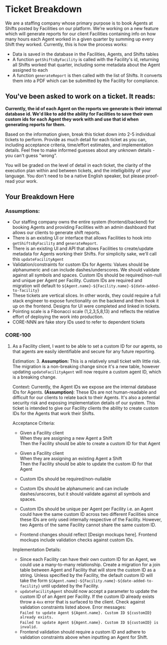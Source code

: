 # Ticket Breakdown

We are a staffing company whose primary purpose is to book Agents at Shifts posted by Facilities on our platform. We're working on a new feature which will generate reports for our client Facilities containing info on how many hours each Agent worked in a given quarter by summing up every Shift they worked. Currently, this is how the process works:

- Data is saved in the database in the Facilities, Agents, and Shifts tables
- A function `getShiftsByFacility` is called with the Facility's id, returning all Shifts worked that quarter, including some metadata about the Agent assigned to each
- A function `generateReport` is then called with the list of Shifts. It converts them into a PDF which can be submitted by the Facility for compliance.

## You've been asked to work on a ticket. It reads:

**Currently, the id of each Agent on the reports we generate is their internal database id. We'd like to add the ability for Facilities to save their own custom ids for each Agent they work with and use that id when generating reports for them.**

Based on the information given, break this ticket down into 2-5 individual tickets to perform. Provide as much detail for each ticket as you can, including acceptance criteria, time/effort estimates, and implementation details. Feel free to make informed guesses about any unknown details - you can't guess "wrong".

You will be graded on the level of detail in each ticket, the clarity of the execution plan within and between tickets, and the intelligibility of your language. You don't need to be a native English speaker, but please proof-read your work.

## Your Breakdown Here

### Assumptions:

- Our staffing company owns the entire system (frontend/backend) for booking Agents and providing Facilities with an admin dashboard that allows our clients to generate shift reports.
- There is an existing UI or interface that allows Facilities to hook into `getShiftsByFacility` and `generateReport`.
- There is an existing UI and API that allows Facilities to create/update metadata for Agents working their Shifts. For simplicity sake, we'll call this `updateFacilityAgent`
- Validation/constraints for custom IDs for Agents: Values should be alphanumeric and can include dashes/underscores. We should validate against all symbols and spaces. Custom IDs should be required/non-null and unique per Agent per Facility. Custom IDs are required and migration will default to `${Agent.name}-${Facility.name}-${date-added-to-facility}`
- These tickets are vertical slices. In other words, they could require a full stack engineer to expose functionality on the backend and then hook it up on the frontend. Designs for UI were completed and linked in tickets.
- Pointing scale is a Fibonacci scale (1,2,3,5,8,13) and reflects the relative effort of deploying the work into production.
- CORE-NNN are fake story IDs used to refer to dependent tickets

### CORE-100

1. As a Facility client, I want to be able to set a custom ID for our agents, so that agents are easily identifiable and secure for any future reporting.

   Estimation: 3. **Assumption:** This is a relatively small ticket with little risk. The migration is a non-breaking change since it's a new table, however updating `updateFacilityAgent` will now require a custom agent ID, which is a breaking change.

   Context: Currently, the Agent IDs we expose are the internal database IDs for Agents. **(Assumption)**: These IDs are not human-readable and difficult for our clients to relate back to their Agents. It's also a potential security risk and exposing implementation details of our system. This ticket is intended to give our Facility clients the ability to create custom IDs for the Agents that work their Shifts.

   Acceptance Criteria:

   - Given a Facility client  
     When they are assigning a new Agent a Shift  
     Then the Facility should be able to create a custom ID for that Agent

   - Given a Facility client  
     When they are assigning an existing Agent a Shift  
     Then the Facility should be able to update the custom ID for that Agent

   - Custom IDs should be required/non-nullable
   - Custom IDs should be alphanumeric and can include dashes/unscores, but it should validate against all symbols and spaces.
   - Custom IDs should be unique per Agent per Facility i.e. an Agent could have the same custom ID across two different Facilities since these IDs are only used internally respective of the Facility. However, two Agents of the same Facility cannot share the same custom ID.
   - Frontend changes should reflect [Design mockups here]. Frontend mockups include validation checks against custom IDs.

   Implementation Details:

   - Since each Facility can have their own custom ID for an Agent, we could use a many-to-many relationship. Create a migration for a join table between Agent and Facility that will store the custom ID as a string. Unless specified by the Facility, the default custom ID will take the form `${Agent.name}-${Facility.name}-${date-added-to-facility}` until updated by the Facility.
   - `updateFacilityAgent` should now accept a parameter to update the custom ID of an Agent per Facility. If the custom ID already exists throw a `4xx` error that is surfaced to the client. Check against validation constraints listed above. Error messages:  
     `Failed to update Agent ${Agent.name}. Custom ID ${customID} already exists.`  
     `Failed to update Agent ${Agent.name}. Custom ID ${customID} is invalid.`
   - Frontend validation should require a custom ID and adhere to validation constraints above when inputting an Agent for Shift.

